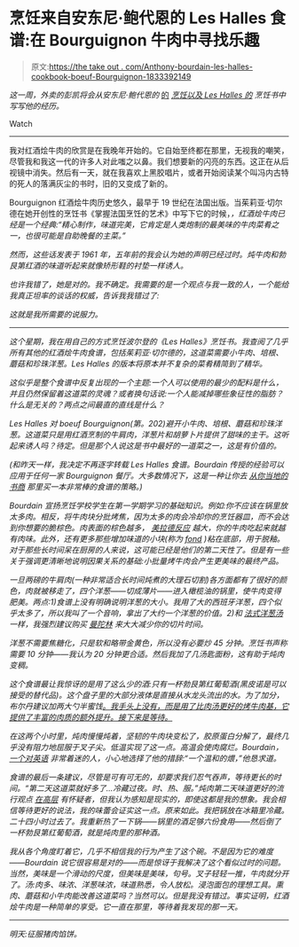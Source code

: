 # 烹饪来自安东尼·鲍代恩的 Les Halles 食谱:在 Bourguignon 牛肉中寻找乐趣

> 原文:[https://the take out . com/Anthony-bourdain-les-halles-cookbook-boeuf-Bourguignon-1833392149](https://thetakeout.com/anthony-bourdain-les-halles-cookbook-boeuf-bourguignon-1833392149)

*这一周，*外卖的*彭凯将会从安东尼·鲍代恩的* [的](https://thetakeout.com/anthony-bourdain-les-halles-cookbook-french-onion-soup-1833361381) [*烹饪以及 Les Halles 的*](https://thetakeout.com/anthony-bourdain-les-halles-cookbook-french-onion-soup-1833361381) *烹饪书中写写他的经历。*

Watch

* * *

我对红酒烩牛肉的欣赏是在我晚年开始的。它自始至终都在那里，无视我的嘲笑，尽管我和我这一代的许多人对此嗤之以鼻。我们想要新的闪亮的东西。这正在从后视镜中消失。然后有一天，就在我喜欢上黑胶唱片，或者开始阅读某个叫冯内古特的死人的落满灰尘的书时，旧的又变成了新的。

Bourguignon 红酒烩牛肉历史悠久，最早于 19 世纪在法国出版。当茱莉亚·切尔德在她开创性的烹饪书《掌握法国烹饪的艺术》中写下它的时候，[](https://en.wikipedia.org/wiki/Mastering_the_Art_of_French_Cooking)*，红酒烩牛肉已经是一个经典:“精心制作，味道完美，它肯定是人类炮制的最美味的牛肉菜肴之一，也很可能是自助晚餐的主菜。”*

*然而，这些话发表于 1961 年，五年前的我会认为她的声明已经过时。炖牛肉和勃艮第红酒的味道听起来就像矫形鞋的衬垫一样诱人。*

*也许我错了，她是对的。我不确定。我需要的是一个观点与我一致的人，一个能给我真正坦率的谈话的权威，告诉我我错过了:*

*这就是我所需要的说服力。*

* * *

*这个星期，我在用自己的方式烹饪波尔登的《Les Halles》烹饪书。我查阅了几乎所有其他的红酒烩牛肉食谱，包括茱莉亚·切尔德的，这道菜需要小牛肉、培根、蘑菇和珍珠洋葱。Les Halles 的版本将原本并不复杂的菜肴精简到了精华。*

*这似乎是整个食谱中反复出现的一个主题:一个人可以使用的最少的配料是什么，并且仍然保留着这道菜的灵魂？或者换句话说:一个人能减掉哪些象征性的脂肪？什么是无关的？两点之间最直的直线是什么？*

*Les Halles 对 boeuf Bourguignon(第。202)避开小牛肉、培根、蘑菇和珍珠洋葱。这道菜只是用红酒烹制的牛肩肉，洋葱片和胡萝卜片提供了甜味的主干。这听起来诱人吗？待定。但是那个人说这是书中最好的一道菜之一，这是有价值的。*

*(和昨天一样，我决定不再逐字转载 Les Halles 食谱。Bourdain 传授的经验可以应用于任何一家 Bourguignon 餐厅。大多数情况下，这是一种让你去 [从你当地的书商](https://www.bloomsbury.com/us/anthony-bourdains-les-halles-cookbook-9781582341804/) 那里买一本非常棒的食谱的策略。)* 

*Bourdain 宣扬烹饪学校学生在第一学期学习的基础知识。例如:你不应该在锅里放太多肉。相反，将牛肉块分批烤焦，因为太多的肉会冷却你的烹饪器皿，而不会达到你想要的脆棕色。肉表面的棕色越多， [美拉德反应](https://modernistcuisine.com/2013/03/the-maillard-reaction/) 越大，你的牛肉吃起来就越有肉味。此外，还有更多那些增加味道的小块(称为 [fond](https://food52.com/blog/12331-how-to-make-sauce-out-of-your-pan-s-brown-bits-a-k-a-fond) )粘在底部，用于脱釉。对于那些长时间呆在厨房的人来说，这可能已经是他们的第二天性了。但是有一些关于强调更清晰地说明因果关系的基础:小批量烤牛肉会产生更美味的最终产品。*

*一旦两磅的牛肩肉(一种非常适合长时间炖煮的大理石切割)各方面都有了很好的颜色，肉就被移走了，四个洋葱——切成薄片——进入橄榄油的锅里，使牛肉变得肥美。两点:1)食谱上没有明确说明洋葱的大小。我用了大的西班牙洋葱，四个似乎太多了，所以我叫了一个音响，拿出了大约一个洋葱的价值。2)和 [法式洋葱汤](https://thetakeout.com/anthony-bourdain-les-halles-cookbook-french-onion-soup-1833361381) 一样，我强烈建议购买 [曼陀林](https://en.wikipedia.org/wiki/Mandoline) 来大大减少你的切片时间。* 

*洋葱不需要焦糖化，只是软和略带金黄色，所以没有必要炒 45 分钟。烹饪书声称需要 10 分钟——我认为 20 分钟更合适。然后我加了几汤匙面粉，这有助于炖肉变稠。*

*这个食谱最让我惊讶的是用了这么少的酒:只有一杯勃艮第红葡萄酒(黑皮诺是可以接受的替代品)。这个盘子里的大部分液体是直接从水龙头流出的水。为了加分，布尔丹建议加两大勺半蜜饯[。我手头上没有，而是用了比肉汤更好的烤牛肉基，它提供了丰富的肉质的额外提升。接下来是等待。](https://en.wikipedia.org/wiki/Demi-glace)* 

*在这两个小时里，炖肉慢慢炖着，坚韧的牛肉块变松了，胶原蛋白分解了，最终几乎没有阻力地屈服于叉子尖。低温实现了这一点。高温会使肉腐烂。Bourdain， [一个对英语](http://typecastshow.com/anthony-bourdain/) 非常着迷的人，小心地选择了他的措辞:“一个温和的煨，”他恳求道。*

*食谱的最后一条建议，尽管是可有可无的，却要求我们忍气吞声，等待更长的时间。“第二天这道菜就好多了...冷藏过夜。时、热、服。”炖肉第二天味道更好的流行观点 [在高层](https://www.seriouseats.com/2016/02/science-of-stew-does-stew-get-better-with-age.html) 有怀疑者，但我认为感知是现实的，即使这都是我的想象。我会相信等待更好的说法，我的味蕾会证实这一点。原来如此。我把锅放在冰箱里冷藏。二十四小时过去了。我重新热了一下锅——锅里的酒足够六份食用——然后倒了一杯勃艮第红葡萄酒，就是炖肉里的那种酒。*

*我从各个角度盯着它，几乎不相信我的行为产生了这个碗。不是因为它的难度——Bourdain 说它很容易是对的——而是惊讶于我解决了这个看似过时的问题。当然，美味是一个滑动的尺度，但美味是美味，句号。叉子轻轻一推，牛肉就分开了。汤:肉多、味浓、洋葱味浓，味道熟悉，令人放松。浸泡面包的理想工具。熏肉、蘑菇和小牛肉能改善这道菜吗？当然可以。但是我没有错过。事实证明，红酒烩牛肉是一种简单的享受。它一直在那里，等待着我发现的那一天。*

* * *

*明天:征服猪肉馅饼。*